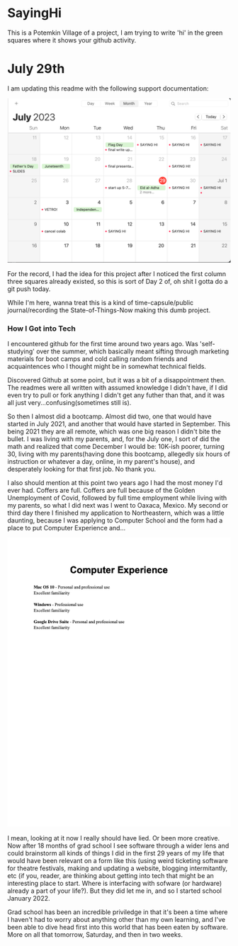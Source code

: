# SayingHi

This is a Potemkin Village of a project, I am trying to write 'hi' in the green squares where it shows your github activity. 


# July 29th
I am updating this readme with the following support documentation: 

<img src="figs/calendar.png" width=550>

For the record, I had the idea for this project after I noticed the first column three squares already existed, so this is sort of Day 2 of, oh shit I gotta do a git push today. 

While I'm here, wanna treat this is a kind of time-capsule/public journal/recording the State-of-Things-Now making this dumb project. 

### How I Got into Tech

I encountered github for the first time around two years ago. Was 'self-studying' over the summer, which basically meant sifting through marketing materials for boot camps and cold calling random friends and acquaintences who I thought might be in somewhat technical fields. 

Discovered Github at some point, but it was a bit of a disappointment then. The readmes were all written with assumed knowledge I didn't have, if I did even try to pull or fork anything I didn't get any futher than that, and it was all just very...confusing(sometimes still is). 

So then I almost did a bootcamp. Almost did two, one that would have started in July 2021, and another that would have started in September. This being 2021 they are all remote, which was one big reason I didn't bite the bullet. I was living with my parents, and, for the July one, I sort of did the math and realized that come December I would be: 10K-ish poorer, turning 30, living with my parents(having done this bootcamp, allegedly six hours of instruction or whatever a day, online, in my parent's house), and desperately looking for that first job. No thank you. 

I also should mention at this point two years ago I had the most money I'd ever had. Coffers are full. Coffers are full because of the Golden Unemployment of Covid, followed by full time employment while living with my parents, so what I did next was I went to Oaxaca, Mexico. My second or third day there I finished my application to Northeastern, which was a little daunting, because I was applying to Computer School and the form had a place to put Computer Experience and...

<img src="figs/Computer_Experience_Jake_Simonds.png" width=550>

I mean, looking at it now I really should have lied. Or been more creative. Now after 18 months of grad school I see software through a wider lens and could brainstorm all kinds of things I did in the first 29 years of my life that would have been relevant on a form like this (using weird ticketing software for theatre festivals, making and updating a website, blogging intermitantly, etc (if you, reader, are thinking about getting into tech that might be an interesting place to start. Where is interfacing with sofware (or hardware) already a part of your life?). But they did let me in, and so I started school January 2022. 

Grad school has been an incredible priviledge in that it's been a time where I haven't had to worry about anything other than my own learning, and I've been able to dive head first into this world that has been eaten by software. More on all that tomorrow, Saturday, and then in two weeks. 
